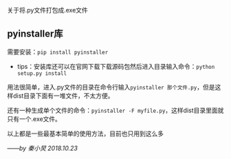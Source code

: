 关于将.py文件打包成.exe文件

## pyinstaller库

需要安装：`pip install pyinstaller`

- tips：安装库还可以在官网下载下载源码包然后进入目录输入命令：`python setup.py install`

用法很简单，进入.py文件的目录在命令行输入`pyinstaller 那个文件.py`，但是这样dist目录下面有一堆文件，不太方便。

还有一种生成单个文件的命令：`pyinstaller -F myfile.py`，这样dist目录里面就只有一个.exe文件。

以上都是一些最基本简单的使用方法，目前也只用到这么多

*——by 秦小炅 2018.10.23*
